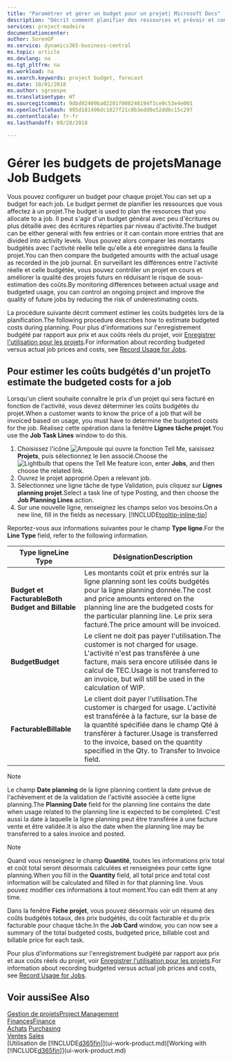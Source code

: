 ```yaml
---
title: "Paramétrer et gérer un budget pour un projet| Microsoft Docs"
description: "Décrit comment planifier des ressources et prévoir et contrôler les coûts d'un projet en définissant un budget pour chaque projet."
services: project-madeira
documentationcenter: 
author: SorenGP
ms.service: dynamics365-business-central
ms.topic: article
ms.devlang: na
ms.tgt_pltfrm: na
ms.workload: na
ms.search.keywords: project budget, forecast
ms.date: 10/01/2018
ms.author: sgroespe
ms.translationtype: HT
ms.sourcegitcommit: 9dbd92409ba02281f008246194f3ce0c53e4e001
ms.openlocfilehash: 995d181496dc1827f21c0b3edd9e52dd6c15c297
ms.contentlocale: fr-fr
ms.lasthandoff: 09/28/2018

---
```

# <a name="manage-job-budgets"></a><span data-ttu-id="f68d3-103">Gérer les budgets de projets</span><span class="sxs-lookup"><span data-stu-id="f68d3-103">Manage Job Budgets</span></span>
<span data-ttu-id="f68d3-104">Vous pouvez configurer un budget pour chaque projet.</span><span class="sxs-lookup"><span data-stu-id="f68d3-104">You can set up a budget for each job.</span></span> <span data-ttu-id="f68d3-105">Le budget permet de planifier les ressources que vous affectez à un projet.</span><span class="sxs-lookup"><span data-stu-id="f68d3-105">The budget is used to plan the resources that you allocate to a job.</span></span> <span data-ttu-id="f68d3-106">Il peut s'agir d'un budget général avec peu d'écritures ou plus détaillé avec des écritures réparties par niveau d'activité.</span><span class="sxs-lookup"><span data-stu-id="f68d3-106">The budget can be either general with few entries or it can contain more entries that are divided into activity levels.</span></span> <span data-ttu-id="f68d3-107">Vous pouvez alors comparer les montants budgétés avec l'activité réelle telle qu'elle a été enregistrée dans la feuille projet.</span><span class="sxs-lookup"><span data-stu-id="f68d3-107">You can then compare the budgeted amounts with the actual usage as recorded in the job journal.</span></span> <span data-ttu-id="f68d3-108">En surveillant les différences entre l'activité réelle et celle budgétée, vous pouvez contrôler un projet en cours et améliorer la qualité des projets futurs en réduisant le risque de sous-estimation des coûts.</span><span class="sxs-lookup"><span data-stu-id="f68d3-108">By monitoring differences between actual usage and budgeted usage, you can control an ongoing project and improve the quality of future jobs by reducing the risk of underestimating costs.</span></span>

<span data-ttu-id="f68d3-109">La procédure suivante décrit comment estimer les coûts budgétés lors de la planification.</span><span class="sxs-lookup"><span data-stu-id="f68d3-109">The following procedure describes how to estimate budgeted costs during planning.</span></span> <span data-ttu-id="f68d3-110">Pour plus d'informations sur l'enregistrement budgété par rapport aux prix et aux coûts réels du projet, voir [Enregistrer l'utilisation pour les projets](projects-how-record-job-usage.md).</span><span class="sxs-lookup"><span data-stu-id="f68d3-110">For information about recording budgeted versus actual job prices and costs, see [Record Usage for Jobs](projects-how-record-job-usage.md).</span></span>  

## <a name="JobBudgetCosts"></a> <span data-ttu-id="f68d3-111">Pour estimer les coûts budgétés d'un projet</span><span class="sxs-lookup"><span data-stu-id="f68d3-111">To estimate the budgeted costs for a job</span></span>
<span data-ttu-id="f68d3-112">Lorsqu'un client souhaite connaître le prix d'un projet qui sera facturé en fonction de l'activité, vous devez déterminer les coûts budgétés du projet.</span><span class="sxs-lookup"><span data-stu-id="f68d3-112">When a customer wants to know the price of a job that will be invoiced based on usage, you must have to determine the budgeted costs for the job.</span></span> <span data-ttu-id="f68d3-113">Réalisez cette opération dans la fenêtre **Lignes tâche projet**.</span><span class="sxs-lookup"><span data-stu-id="f68d3-113">You use the **Job Task Lines** window to do this.</span></span>

1. <span data-ttu-id="f68d3-114">Choisissez l'icône ![Ampoule qui ouvre la fonction Tell Me](media/ui-search/search_small.png "Dites-moi ce que vous voulez faire"), saisissez **Projets**, puis sélectionnez le lien associé.</span><span class="sxs-lookup"><span data-stu-id="f68d3-114">Choose the ![Lightbulb that opens the Tell Me feature](media/ui-search/search_small.png "Tell me what you want to do") icon, enter **Jobs**, and then choose the related link.</span></span>  
2. <span data-ttu-id="f68d3-115">Ouvrez le projet approprié.</span><span class="sxs-lookup"><span data-stu-id="f68d3-115">Open a relevant job.</span></span>
3. <span data-ttu-id="f68d3-116">Sélectionnez une ligne tâche de type Validation, puis cliquez sur **Lignes planning projet**.</span><span class="sxs-lookup"><span data-stu-id="f68d3-116">Select a task line of type Posting, and then choose the **Job Planning Lines** action.</span></span>
4. <span data-ttu-id="f68d3-117">Sur une nouvelle ligne, renseignez les champs selon vos besoins.</span><span class="sxs-lookup"><span data-stu-id="f68d3-117">On a new line, fill in the fields as necessary.</span></span> [!INCLUDE[tooltip-inline-tip](includes/tooltip-inline-tip_md.md)]   

<span data-ttu-id="f68d3-118">Reportez-vous aux informations suivantes pour le champ **Type ligne**.</span><span class="sxs-lookup"><span data-stu-id="f68d3-118">For the **Line Type** field, refer to the following information.</span></span>  

| <span data-ttu-id="f68d3-119">Type ligne</span><span class="sxs-lookup"><span data-stu-id="f68d3-119">Line Type</span></span> | <span data-ttu-id="f68d3-120">Désignation</span><span class="sxs-lookup"><span data-stu-id="f68d3-120">Description</span></span> |
| --- | --- |
| <span data-ttu-id="f68d3-121">**Budget et Facturable**</span><span class="sxs-lookup"><span data-stu-id="f68d3-121">**Both Budget and Billable**</span></span> |<span data-ttu-id="f68d3-122">Les montants coût et prix entrés sur la ligne planning sont les coûts budgétés pour la ligne planning donnée.</span><span class="sxs-lookup"><span data-stu-id="f68d3-122">The cost and price amounts entered on the planning line are the budgeted costs for the particular planning line.</span></span> <span data-ttu-id="f68d3-123">Le prix sera facturé.</span><span class="sxs-lookup"><span data-stu-id="f68d3-123">The price amount will be invoiced.</span></span> |
| <span data-ttu-id="f68d3-124">**Budget**</span><span class="sxs-lookup"><span data-stu-id="f68d3-124">**Budget**</span></span> |<span data-ttu-id="f68d3-125">Le client ne doit pas payer l'utilisation.</span><span class="sxs-lookup"><span data-stu-id="f68d3-125">The customer is not charged for usage.</span></span> <span data-ttu-id="f68d3-126">L'activité n'est pas transférée à une facture, mais sera encore utilisée dans le calcul de TEC.</span><span class="sxs-lookup"><span data-stu-id="f68d3-126">Usage is not transferred to an invoice, but will still be used in the calculation of WIP.</span></span> |
| <span data-ttu-id="f68d3-127">**Facturable**</span><span class="sxs-lookup"><span data-stu-id="f68d3-127">**Billable**</span></span> |<span data-ttu-id="f68d3-128">Le client doit payer l'utilisation.</span><span class="sxs-lookup"><span data-stu-id="f68d3-128">The customer is charged for usage.</span></span> <span data-ttu-id="f68d3-129">L'activité est transférée à la facture, sur la base de la quantité spécifiée dans le champ Qté à transférer à facturer.</span><span class="sxs-lookup"><span data-stu-id="f68d3-129">Usage is transferred to the invoice, based on the quantity specified in the Qty. to Transfer to Invoice field.</span></span> |

> [!NOTE]  
>   <span data-ttu-id="f68d3-130">Le champ **Date planning** de la ligne planning contient la date prévue de l'achèvement et de la validation de l'activité associée à cette ligne planning.</span><span class="sxs-lookup"><span data-stu-id="f68d3-130">The **Planning Date** field for the planning line contains the date when usage related to the planning line is expected to be completed.</span></span> <span data-ttu-id="f68d3-131">C'est aussi la date à laquelle la ligne planning peut être transférée à une facture vente et être validée.</span><span class="sxs-lookup"><span data-stu-id="f68d3-131">It is also the date when the planning line may be transferred to a sales invoice and posted.</span></span>  

> [!NOTE]  
>   <span data-ttu-id="f68d3-132">Quand vous renseignez le champ **Quantité**, toutes les informations prix total et coût total seront désormais calculées et renseignées pour cette ligne planning.</span><span class="sxs-lookup"><span data-stu-id="f68d3-132">When you fill in the **Quantity** field, all total price and total cost information will be calculated and filled in for that planning line.</span></span> <span data-ttu-id="f68d3-133">Vous pouvez modifier ces informations à tout moment.</span><span class="sxs-lookup"><span data-stu-id="f68d3-133">You can edit them at any time.</span></span>

<span data-ttu-id="f68d3-134">Dans la fenêtre **Fiche projet**, vous pouvez désormais voir un résumé des coûts budgétés totaux, des prix budgétés, du coût facturable et du prix facturable pour chaque tâche.</span><span class="sxs-lookup"><span data-stu-id="f68d3-134">In the **Job Card** window, you can now see a summary of the total budgeted costs, budgeted price, billable cost and billable price for each task.</span></span>

<span data-ttu-id="f68d3-135">Pour plus d'informations sur l'enregistrement budgété par rapport aux prix et aux coûts réels du projet, voir [Enregistrer l'utilisation pour les projets](projects-how-record-job-usage.md).</span><span class="sxs-lookup"><span data-stu-id="f68d3-135">For information about recording budgeted versus actual job prices and costs, see [Record Usage for Jobs](projects-how-record-job-usage.md).</span></span>

## <a name="see-also"></a><span data-ttu-id="f68d3-136">Voir aussi</span><span class="sxs-lookup"><span data-stu-id="f68d3-136">See Also</span></span>
[<span data-ttu-id="f68d3-137">Gestion de projets</span><span class="sxs-lookup"><span data-stu-id="f68d3-137">Project Management</span></span>](projects-manage-projects.md)  
[<span data-ttu-id="f68d3-138">Finances</span><span class="sxs-lookup"><span data-stu-id="f68d3-138">Finance</span></span>](finance.md)  
<span data-ttu-id="f68d3-139">[Achats](purchasing-manage-purchasing.md)       </span><span class="sxs-lookup"><span data-stu-id="f68d3-139">[Purchasing](purchasing-manage-purchasing.md)       </span></span>  
<span data-ttu-id="f68d3-140">[Ventes](sales-manage-sales.md)    </span><span class="sxs-lookup"><span data-stu-id="f68d3-140">[Sales](sales-manage-sales.md)    </span></span>  
<span data-ttu-id="f68d3-141">[Utilisation de [!INCLUDE[d365fin](includes/d365fin_md.md)]](ui-work-product.md)</span><span class="sxs-lookup"><span data-stu-id="f68d3-141">[Working with [!INCLUDE[d365fin](includes/d365fin_md.md)]](ui-work-product.md)</span></span>  

